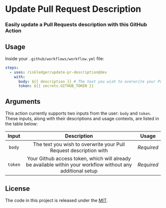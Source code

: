 # Update Pull Request Description

### Easily update a Pull Requests description with this GitHub Action

## Usage

Inside your `.github/workflows/workflow.yml` file:

```yaml
steps:
  - uses: riskledger/update-pr-description@dev
    with:
      body: ${{ description }} # The text you wish to overwrite your Pull Request description with, can be a variable or a string
      token: ${{ secrets.GITHUB_TOKEN }}
```

## Arguments

This action currently supports two inputs from the user: `body` and `token`. These inputs, along with their descriptions and usage contexts, are listed in the table below:

|  Input  |                                                 Description                                                 |   Usage    |
| :-----: | :---------------------------------------------------------------------------------------------------------: | :--------: |
| `body`  |                      The text you wish to overwrite your Pull Request description with                      | _Required_ |
| `token` | Your Github access token, which will already be available within your workflow without any additional setup | _Required_ |

## License

The code in this project is released under the [MIT](license).
